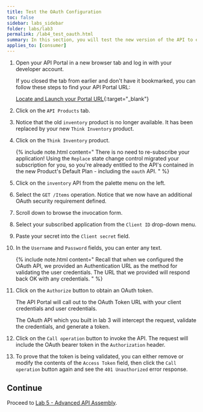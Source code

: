 ```yaml
---
title: Test the OAuth Configuration
toc: false
sidebar: labs_sidebar
folder: labs/lab3
permalink: /lab4_test_oauth.html
summary: In this section, you will test the new version of the API to ensure that OAuth is working properly.
applies_to: [consumer]
---
```


1.  Open your API Portal in a new browser tab and log in with your developer account.

    If you closed the tab from earlier and don't have it bookmarked, you can follow these steps to find your API Portal URL:
    
    [Locate and Launch your Portal URL](http://127.0.0.1:4000/pot/lab2_portal_account.html#locate-and-launch-your-portal-url){:target="_blank"}
    
1.  Click on the `API Products` tab.

1.  Notice that the old `inventory` product is no longer available. It has been replaced by your new `Think Inventory` product.

1.  Click on the `Think Inventory` product.

    {% include note.html content="
        There is no need to re-subscribe your application! Using the `Replace` state change control migrated your subscription for you, so you're already entitled to the API's contained in the new Product's Default Plan - including the `oauth` API.
    " %}

1.  Click on the `inventory` API from the palette menu on the left.

1.  Select the `GET /Items` operation. Notice that we now have an additional OAuth security requirement defined.

1.  Scroll down to browse the invocation form.

1.  Select your subscribed application from the `Client ID` drop-down menu.

1.  Paste your secret into the `Client secret` field.

1.  In the `Username` and `Password` fields, you can enter any text.

    {% include note.html content="
        Recall that when we configured the OAuth API, we provided an Authentication URL as the method for validating the user credentials. The URL that we provided will respond back OK with any credentials. 
    " %}

1.  Click on the `Authorize` button to obtain an OAuth token.

    The API Portal will call out to the OAuth Token URL with your client credentials and user credentials.
    
    The OAuth API which you built in lab 3 will intercept the request, validate the credentials, and generate a token.
    
1.  Click on the `Call operation` button to invoke the API. The request will include the OAuth bearer token in the `Authorization` header.

1.  To prove that the token is being validated, you can either remove or modify the contents of the `Access Token` field, then click the `Call operation` button again and see the `401 Unauthorized` error response.

## Continue

Proceed to [Lab 5 - Advanced API Assembly](lab5_overview.html).